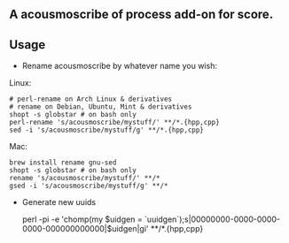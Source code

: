 ## A acousmoscribe of process add-on for score.

## Usage

* Rename acousmoscribe by whatever name you wish: 

Linux:

    # perl-rename on Arch Linux & derivatives
    # rename on Debian, Ubuntu, Mint & derivatives
    shopt -s globstar # on bash only
    perl-rename 's/acousmoscribe/mystuff/' **/*.{hpp,cpp}
    sed -i 's/acousmoscribe/mystuff/g' **/*.{hpp,cpp}

Mac:

    brew install rename gnu-sed
    shopt -s globstar # on bash only
    rename 's/acousmoscribe/mystuff/' **/*
    gsed -i 's/acousmoscribe/mystuff/g' **/*

* Generate new uuids

    perl -pi -e 'chomp(my $uidgen = `uuidgen`);s|00000000-0000-0000-0000-000000000000|$uidgen|gi' **/*.{hpp,cpp}

